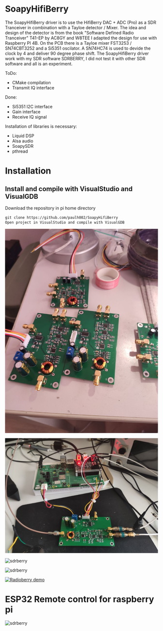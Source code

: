 # SoapyHifiBerry 
The SoapyHifiBerry driver is to use the HifiBerry DAC + ADC (Pro) as a SDR Tranceiver in combination with a Tayloe detector / Mixer.
The idea and design of the detector is from the book "Software Defined Radio Tranceiver" T41-EP by AC8GY and W8TEE
I adapted the design for use with Raspberry PI 4B. On the PCB there is a Tayloe mixer FST3253 / SN74CBT3252 and a Si5351 oscilator.
A SN74HC74 is used to devide the clock by 4 and deliver 90 degree phase shift.
The SoapyHifiBerry driver work with my SDR software SDRBERRY, I did not test it with other SDR software and all is an experiment.

ToDo:
- CMake compilation
- Transmit IQ interface 

Done:
- Si5351 I2C interface
- Gain interface
- Receive IQ signal

Installation of libraries is necessary:
- Liquid DSP
- Alsa audio
- SoapySDR
- pthread

# Installation


## Install and compile with VisualStudio and VisualGDB
Download the repository in pi home directory  
```
git clone https://github.com/paulh002/SoapyHifiBerry  
Open project in VisualStudio and compile with VisualGDB

```

![Tayloe](https://github.com/paulh002/SoapyHifiBerry/blob/master/Tayloe.jpg)

![sdrberry](https://github.com/paulh002/SoapyHifiBerry/blob/master/HifiBerry%20Tayloe.jpg)

![sdrberry](https://github.com/paulh002/sdrberry/blob/master/IMG_20211215_200645.jpg)

![sdrberry](https://github.com/paulh002/sdrberry/blob/master/IMG_20210909_183113.jpg)

[![Radioberry demo](https://img.youtube.com/vi/BMJiv3YGv-k/0.jpg)](https://youtu.be/PQ_Np5SfcxA)

# ESP32 Remote control for raspberry pi
![sdrberry](https://github.com/paulh002/sdrberry/blob/master/IMG_20210903_133827.jpg)